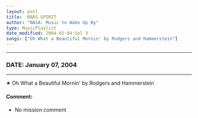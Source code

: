 ```yaml
---
layout: post
title:  MARS SPIRIT
author: "NASA: Music to Wake Up By"
type: MusicPlaylist
date_modified: 2004-01-04:Sol 3
songs: ["Oh What a Beautiful Mornin' by Rodgers and Hammerstein"]
---
```


----
### DATE: January 07, 2004
----
✷ Oh What a Beautiful Mornin' by Rodgers and Hammerstein

#### Comment:
* No mission comment



<br/>
<center>
	<a target="_blank"
	   href="https://twitter.com/intent/tweet?hashtags=Space,NASA,Playlist,NASAWakeupCalls,SpaceProgram&text={{ page.author}}, '{{ page.songs.first }}' {{ page.title }}, {{ page.date | date: '%B %d, %Y' }}. {{ site.url }}{{ page.url }}&via=nasawakeupcalls"><i class="fab fa-twitter" alt="Tweet this page" style="font-size: 1.3em;"></i></a>
	&nbsp; 	<i class="fas fa-user-astronaut" style="font-size: 1.5em;"></i> &nbsp;
    <a type="amzn" search="'Oh What a Beautiful Mornin' by Rodgers and Hammerstein'" category="popular music">
    <i class="fab fa-amazon" style="font-size: 1.3em;"></i></a>
</center>
